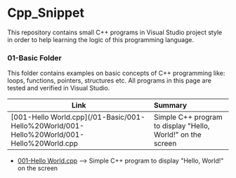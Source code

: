 # Cpp_Snippet
This repository contains small C++ programs in Visual Studio project style in order to help learning the logic of this programming language.

### 01-Basic Folder
This folder contains examples on basic concepts of C++ programming like: loops, functions, pointers, structures etc. All programs in this page are tested and verified in Visual Studio.

| Link          | Summary                                                                                                       |
| ------------------------------------------ |:---------------------------------------------------------------------------------|
|[001-Hello World.cpp](/01-Basic/001-Hello%20World/001-Hello%20World/001-Hello%20World.cpp| Simple C++ program to display "Hello, World!" on the screen|
   - [001-Hello World.cpp](/01-Basic/001-Hello%20World/001-Hello%20World/001-Hello%20World.cpp
)  --> Simple C++ program to display "Hello, World!" on the screen
